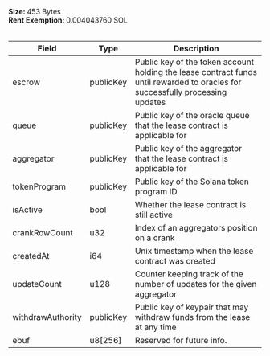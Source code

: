 <b>Size: </b>453 Bytes<br /><b>Rent Exemption: </b>0.004043760 SOL<br /><br />

| Field             | Type      | Description                                                                                                                    |
| ----------------- | --------- | ------------------------------------------------------------------------------------------------------------------------------ |
| escrow            | publicKey | Public key of the token account holding the lease contract funds until rewarded to oracles for successfully processing updates |
| queue             | publicKey | Public key of the oracle queue that the lease contract is applicable for                                                       |
| aggregator        | publicKey | Public key of the aggregator that the lease contract is applicable for                                                         |
| tokenProgram      | publicKey | Public key of the Solana token program ID                                                                                      |
| isActive          | bool      | Whether the lease contract is still active                                                                                     |
| crankRowCount     | u32       | Index of an aggregators position on a crank                                                                                    |
| createdAt         | i64       | Unix timestamp when the lease contract was created                                                                             |
| updateCount       | u128      | Counter keeping track of the number of updates for the given aggregator                                                        |
| withdrawAuthority | publicKey | Public key of keypair that may withdraw funds from the lease at any time                                                       |
| ebuf              | u8[256]   | Reserved for future info.                                                                                                      |
